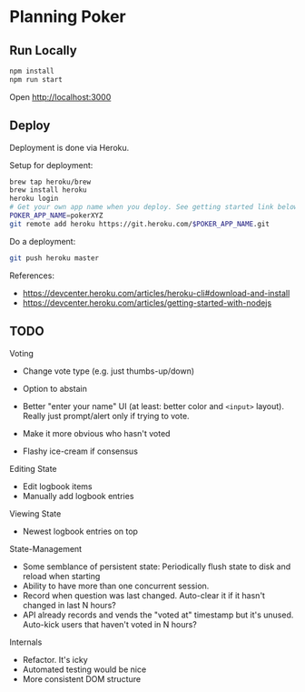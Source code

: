 Planning Poker
==============

Run Locally
-----------

```sh
npm install
npm run start
```

Open <http://localhost:3000>


Deploy
------

Deployment is done via Heroku.

Setup for deployment:

```sh
brew tap heroku/brew
brew install heroku
heroku login
# Get your own app name when you deploy. See getting started link below.
POKER_APP_NAME=pokerXYZ
git remote add heroku https://git.heroku.com/$POKER_APP_NAME.git
```

Do a deployment:

```sh
git push heroku master
```

References:

- https://devcenter.heroku.com/articles/heroku-cli#download-and-install
- https://devcenter.heroku.com/articles/getting-started-with-nodejs


TODO
----

Voting

- Change vote type (e.g. just thumbs-up/down)
- Option to abstain

- Better "enter your name" UI (at least: better color and `<input>` layout). Really just prompt/alert only if trying to vote.

- Make it more obvious who hasn't voted
- Flashy ice-cream if consensus

Editing State

- Edit logbook items
- Manually add logbook entries

Viewing State

- Newest logbook entries on top

State-Management

- Some semblance of persistent state: Periodically flush state to disk and reload when starting
- Ability to have more than one concurrent session.
- Record when question was last changed. Auto-clear it if it hasn't changed in last N hours?
- API already records and vends the "voted at" timestamp but it's unused. Auto-kick users that haven't voted in N hours?

Internals

- Refactor. It's icky
- Automated testing would be nice
- More consistent DOM structure
